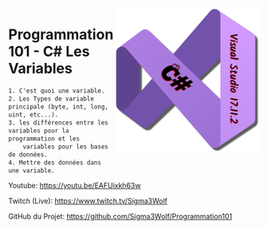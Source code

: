 <img src="/images/cSharp.png" align="right" height="290"/>

# Programmation 101 - C# Les Variables

	1. C'est quoi une variable.
	2. Les Types de variable principale (byte, int, long, uint, etc...).
	3. les différences entre les variables pour la programmation et les
		variables pour les bases de données.
	4. Mettre des données dans une variable.

Youtube:
https://youtu.be/EAFUixkh63w

Twitch (Live):
https://www.twitch.tv/Sigma3Wolf

GitHub du Projet:
https://github.com/Sigma3Wolf/Programmation101
